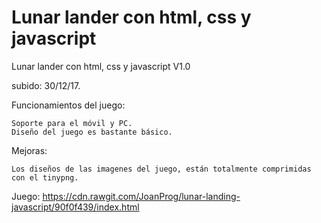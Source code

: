 # Lunar lander con html, css y javascript
Lunar lander con html, css y javascript
V1.0

subido: 30/12/17.

Funcionamientos del juego:

    Soporte para el móvil y PC.
    Diseño del juego es bastante básico.

Mejoras:

    Los diseños de las imagenes del juego, están totalmente comprimidas con el tinypng.

Juego: https://cdn.rawgit.com/JoanProg/lunar-landing-javascript/90f0f439/index.html
